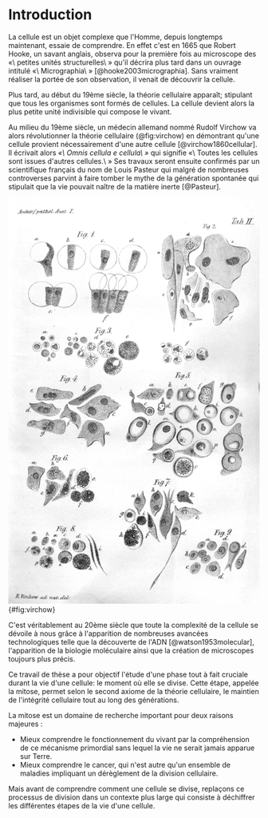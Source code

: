 # Introduction

La cellule est un objet complexe que l'Homme, depuis longtemps maintenant, essaie de comprendre. En effet c'est en 1665 que Robert Hooke, un savant anglais, observa pour la première fois au microscope des «\ petites unités structurelles\ » qu'il décrira plus tard dans un ouvrage intitulé «\ Micrographia\ » [@hooke2003micrographia]. Sans vraiment réaliser la portée de son observation, il venait de découvrir la cellule.

Plus tard, au début du 19ème siècle, la théorie cellulaire apparaît; stipulant que tous les organismes sont formés de cellules. La cellule devient alors la plus petite unité indivisible qui compose le vivant.

Au milieu du 19ème siècle, un médecin allemand nommé Rudolf Virchow va alors révolutionner la théorie cellulaire (@fig:virchow) en démontrant qu'une cellule provient nécessairement d'une autre cellule [@virchow1860cellular]. Il écrivait alors _«\ Omnis cellula e cellula\ »_ qui signifie «\ Toutes les cellules sont issues d'autres cellules.\ » Ses travaux seront ensuite confirmés par un scientifique français du nom de Louis Pasteur qui malgré de nombreuses controverses parvint à faire tomber le mythe de la génération spontanée qui stipulait que la vie pouvait naître de la matière inerte [@Pasteur].

![Illustration du livre «\ Cell theory\ » [@virchow1860cellular] de Rudolf Virchow](figures/intro/virchow.png "Illustration du livre «\ Cell theory\ » de Rudolf Virchow"){#fig:virchow}

C'est véritablement au 20ème siècle que toute la complexité de la cellule se dévoile à nous grâce à l'apparition de nombreuses avancées technologiques telle que la découverte de l'ADN [@watson1953molecular], l'apparition de la biologie moléculaire ainsi que la création de microscopes toujours plus précis.

Ce travail de thèse a pour objectif l'étude d'une phase tout à fait cruciale durant la vie d'une cellule: le moment où elle se divise. Cette étape, appelée la mitose, permet selon le second axiome de la théorie cellulaire, le maintien de l'intégrité cellulaire tout au long des générations.

La mitose est un domaine de recherche important pour deux raisons majeures :

- Mieux comprendre le fonctionnement du vivant par la compréhension de ce mécanisme primordial sans lequel la vie ne serait jamais apparue sur Terre.
- Mieux comprendre le cancer, qui n'est autre qu'un ensemble de maladies impliquant un dérèglement de la division cellulaire.

Mais avant de comprendre comment une cellule se divise, replaçons ce processus de division dans un contexte plus large qui consiste à déchiffrer les différentes étapes de la vie d'une cellule.
